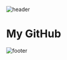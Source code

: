 ![header](https://capsule-render.vercel.app/api?type=slice&color=gradient&height=300&section=header&text=Hello%20World&fontSize=90)

<h1>My GitHub</h1>

![footer](https://capsule-render.vercel.app/api?section=footer)

<!--
**chmsk3321/chmsk3321** is a ✨ _special_ ✨ repository because its `README.md` (this file) appears on your GitHub profile.

Here are some ideas to get you started:

- 🔭 I’m currently working on ...
- 🌱 I’m currently learning ...
- 👯 I’m looking to collaborate on ...
- 🤔 I’m looking for help with ...
- 💬 Ask me about ...
- 📫 How to reach me: ...
- 😄 Pronouns: ...
- ⚡ Fun fact: ...
-->
